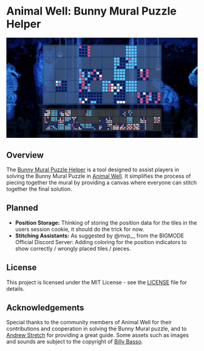 # Animal Well: Bunny Mural Puzzle Helper

![a preview screenshot of the puzzle helper's webpage](assets/opengraph/ogimage.jpg)

## Overview

The [Bunny Mural Puzzle Helper](https://philippgitpush.github.io/bunnymuralhelper/) is a tool designed to assist players in solving the Bunny Mural Puzzle in [Animal Well](https://store.steampowered.com/app/813230/ANIMAL_WELL/). It simplifies the process of piecing together the mural by providing a canvas where everyone can stitch together the final solution.

## Planned

- **Position Storage:** Thinking of storing the position data for the tiles in the users session cookie, it should do the trick for now.
- **Stitching Assistants:** As suggested by @mvp__ from the BIGMODE Official Discord Server: Adding coloring for the position indicators to show correctly / wrongly placed tiles / pieces.

## License

This project is licensed under the MIT License - see the [LICENSE](LICENSE) file for details.

## Acknowledgements

Special thanks to the community members of Animal Well for their contributions and cooperation in solving the Bunny Mural puzzle, and to [Andrew Stretch](https://techraptor.net/gaming/guides/animal-well-bunny-mural-guide) for providing a great guide.
Some assets such as images and sounds are subject to the copyright of [Billy Basso](https://twitter.com/billy_basso?lang=de).
